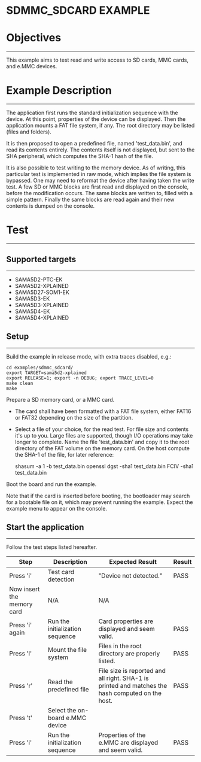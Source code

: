 SDMMC_SDCARD EXAMPLE
============

# Objectives
------------
This example aims to test read and write access to SD cards, MMC cards, and
e.MMC devices.


# Example Description
---------------------
The application first runs the standard initialization sequence with the
device.
At this point, properties of the device can be displayed.
Then the application mounts a FAT file system, if any. The root directory
may be listed (files and folders).

It is then proposed to open a predefined file, named 'test_data.bin', and read
its contents entirely. The contents itself is not displayed, but sent to the
SHA peripheral, which computes the SHA-1 hash of the file.

It is also possible to test writing to the memory device. As of writing, this
particular test is implemented in raw mode, which implies the file system is
bypassed. One may need to reformat the device after having taken the write
test.
A few SD or MMC blocks are first read and displayed on the console, before the
modification occurs. The same blocks are written to, filled with a simple
pattern. Finally the same blocks are read again and their new contents is
dumped on the console.


# Test
------

## Supported targets
--------------------
* SAMA5D2-PTC-EK
* SAMA5D2-XPLAINED
* SAMA5D27-SOM1-EK
* SAMA5D3-EK
* SAMA5D3-XPLAINED
* SAMA5D4-EK
* SAMA5D4-XPLAINED

## Setup
--------
Build the example in release mode, with extra traces disabled, e.g.:

    cd examples/sdmmc_sdcard/
    export TARGET=sama5d2-xplained
    export RELEASE=1; export -n DEBUG; export TRACE_LEVEL=0
    make clean
    make

Prepare a SD memory card, or a MMC card.

* The card shall have been formatted with a FAT file system, either FAT16 or
FAT32 depending on the size of the partition.
* Select a file of your choice, for the read test. For file size and contents
it's up to you. Large files are supported, though I/O operations may take
longer to complete. Name the file 'test_data.bin' and copy it to the root
directory of the FAT volume on the memory card. On the host compute the SHA-1
of the file, for later reference:

    shasum -a 1 -b test_data.bin
    openssl dgst -sha1 test_data.bin
    FCIV -sha1 test_data.bin

Boot the board and run the example.

Note that if the card is inserted before booting, the bootloader may search
for a bootable file on it, which may prevent running the example.
Expect the example menu to appear on the console.

## Start the application
------------------------

Follow the test steps listed hereafter.

Step | Description | Expected Result | Result
-----|-------------|-----------------|-------
Press 'i' | Test card detection | "Device not detected." | PASS
Now insert the memory card | N/A | N/A
Press 'i' again | Run the initialization sequence | Card properties are displayed and seem valid. | PASS
Press 'l' | Mount the file system | Files in the root directory are properly listed. | PASS
Press 'r' | Read the predefined file | File size is reported and all right. SHA-1 is printed and matches the hash computed on the host. | PASS
Press 't' | Select the on-board e.MMC device | |
Press 'i' | Run the initialization sequence | Properties of the e.MMC are displayed and seem valid. | PASS

